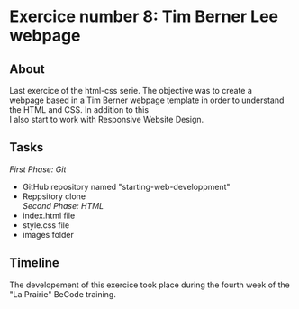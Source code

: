# Exercice number 8: Tim Berner Lee webpage   
  
## About ##
Last exercice of the html-css serie. The objective was to create a  
webpage based in a Tim Berner webpage template in order to understand the HTML and CSS. In addition to this  
I also start to work with Responsive Website Design.  

## Tasks ##  
*First Phase: Git*  
* GitHub repository named "starting-web-developpment"  
* Reppsitory clone  
*Second Phase: HTML*  
* index.html file  
* style.css file  
* images folder  

## Timeline ##  
The developement of this exercice took place during the fourth week of the "La Prairie" BeCode training.

